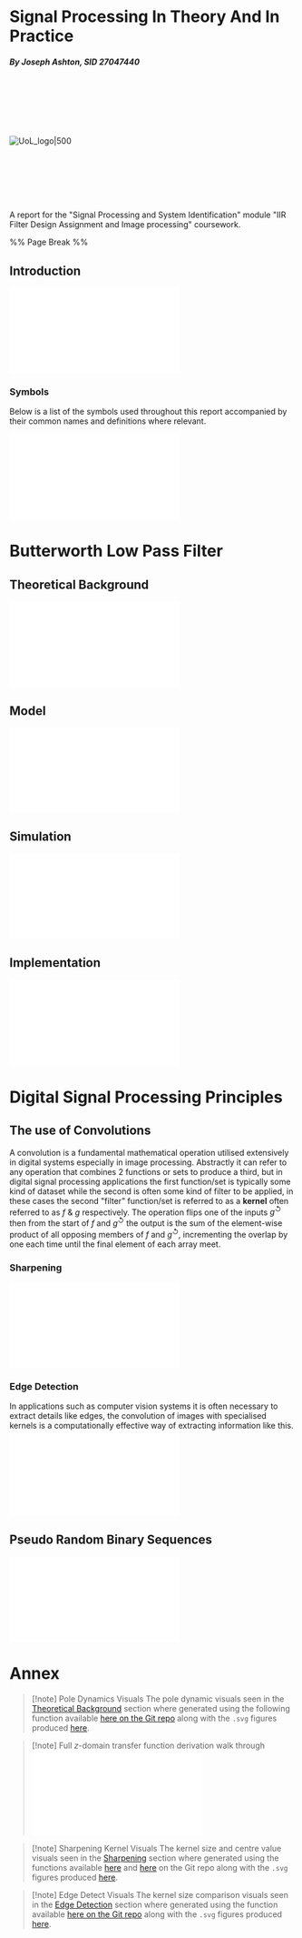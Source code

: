# Signal Processing In Theory And In Practice
##### By Joseph Ashton, SID 27047440

<br/>
<br/>
<br/>
<br/>
<br/>

![UoL_logo|500](UoL_logo.png)

<br/>
<br/>
<br/>
<br/>
<br/>

A report for the "Signal Processing and System Identification" module "IIR Filter Design Assignment and Image processing" coursework.

%% Page Break %% <div style="page-break-after: always;"></div>

## Introduction

![Introduction](Introduction.md)

### Symbols

Below is a list of the symbols used throughout this report accompanied by their common names and definitions where relevant.

![Symbols](Symbols.md) 

# Butterworth Low Pass Filter
## Theoretical Background

![Theoretical Background](Theoretical%20Background.md)

## Model

![Model](Model.md)

## Simulation

![Simulation](Simulation.md)

## Implementation

![Implementation](Implementation.md)

# Digital Signal Processing Principles


## The use of Convolutions

A convolution is a fundamental mathematical operation utilised extensively in digital systems especially in image processing. Abstractly it can refer to any operation that combines 2 functions or sets to produce a third, but in digital signal processing applications the first function/set is typically some kind of dataset while the second is often some kind of filter to be applied, in these cases the second "filter" function/set is referred to as a **kernel** often referred to as $f \ \& \ g$ respectively. The operation flips one of the inputs $g^{\circlearrowleft}$ then from the start of $f$ and $g^{\circlearrowleft}$ the output is the sum of the element-wise product of all opposing members of $f$ and $g^{\circlearrowleft}$, incrementing the overlap by one each time until the final element of each array meet.

### Sharpening

![Q2](Q2.md)

### Edge Detection

In applications such as computer vision systems it is often necessary to extract details like edges, the convolution of images with specialised kernels is a computationally effective way of extracting information like this.
![Q3](Q3.md)

## Pseudo Random Binary Sequences 

![Question 4](Projects/Uni%20Projects/Signal%20Processing/Assesments/CourseWork/Answers/Question%204.md)

# Annex

> [!note] Pole Dynamics Visuals
> The pole dynamic visuals seen in the [Theoretical Background](#Theoretical%20Background) section where generated using the following function available [here on the Git repo](https://github.com/jasht1/Uni-Projects/blob/master/Signal%20Processing/Assesments/CourseWork/Answers/Misc/poleDynamicsVisual.m) along with the `.svg` figures produced [here](https://github.com/jasht1/Uni-Projects/tree/master/Signal%20Processing/Assesments/CourseWork/Answers/attachments).
> 

> [!note] Full $z$-domain transfer function derivation walk through
> ![Q1iii - full method](Q1iii%20-%20full%20method.md)

> [!note] Sharpening Kernel Visuals
> The kernel size and centre value visuals seen in the [Sharpening](#Sharpening) section where generated using the functions available [here](https://github.com/jasht1/Uni-Projects/blob/master/Signal%20Processing/Assesments/CourseWork/Answers/Question%202%20%26%203/Q2VaryKernalSize.m) and [here](https://github.com/jasht1/Uni-Projects/blob/master/Signal%20Processing/Assesments/CourseWork/Answers/Question%202%20%26%203/Q2VaryKernalCentre.m) on the Git repo along with the `.svg` figures produced [here](https://github.com/jasht1/Uni-Projects/tree/master/Signal%20Processing/Assesments/CourseWork/Answers/attachments).

> [!note] Edge Detect Visuals
> The kernel size comparison visuals seen in the [Edge Detection](#Edge%20Detection) section where generated using the function available [here on the Git repo](https://github.com/jasht1/Uni-Projects/blob/master/Signal%20Processing/Assesments/CourseWork/Answers/Question%202%20%26%203/Q3SobleVarySize.m) along with the `.svg` figures produced [here](https://github.com/jasht1/Uni-Projects/tree/master/Signal%20Processing/Assesments/CourseWork/Answers/attachments).
